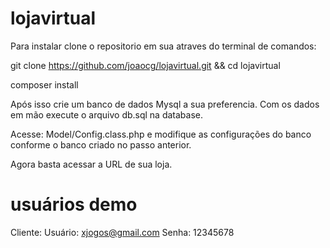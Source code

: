 # lojavirtual

Para instalar clone o repositorio em sua atraves do terminal de comandos:

git clone https://github.com/joaocg/lojavirtual.git && cd lojavirtual

composer install

Após isso crie um banco de dados Mysql a sua preferencia.
Com os dados em mão execute o arquivo db.sql na database.

Acesse: Model/Config.class.php e modifique as configurações do banco conforme o banco criado no passo anterior.

Agora basta acessar a URL de sua loja.

# usuários demo

Cliente: 
Usuário: xjogos@gmail.com
Senha: 12345678
